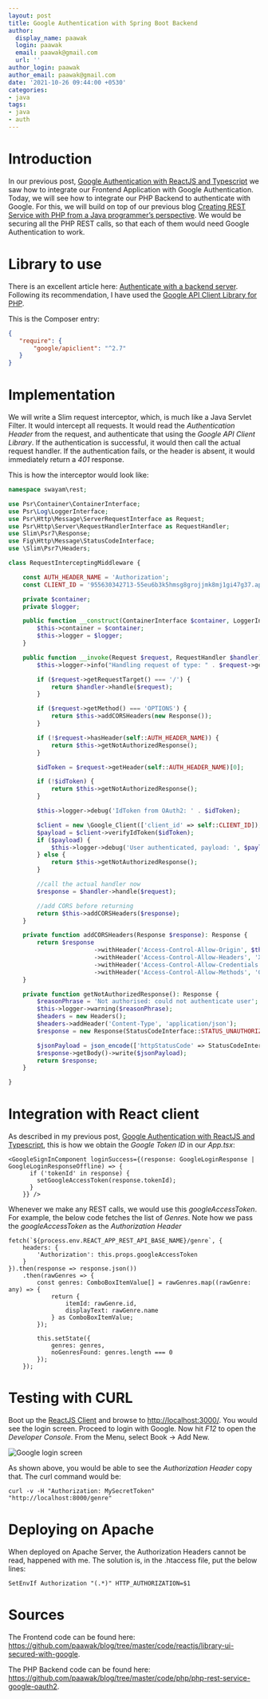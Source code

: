 ```yaml
---
layout: post
title: Google Authentication with Spring Boot Backend
author:
  display_name: paawak
  login: paawak
  email: paawak@gmail.com
  url: ''
author_login: paawak
author_email: paawak@gmail.com
date: '2021-10-26 09:44:00 +0530'
categories:
- java
tags:
- java
- auth
---
```

# Introduction
In our previous post, [Google Authentication with ReactJS and Typescript](http://palashray.com/google-authentication-with-reactjs-and-typescript/) we saw how to integrate our Frontend Application with Google Authentication. Today, we will see how to integrate our PHP Backend to authenticate with Google. For this, we will build on top of our previous blog [Creating REST Service with PHP from a Java programmer’s perspective](http://palashray.com/creating-rest-service-with-php-from-a-java-programmers-perspective/). We would be securing all the PHP REST calls, so that each of them would need Google Authentication to work.

# Library to use
 There is an excellent article here: [Authenticate with a backend server](https://developers.google.com/identity/sign-in/web/backend-auth). Following its recommendation, I have used the [Google API Client Library for PHP](https://github.com/googleapis/google-api-php-client).

 This is the Composer entry:

 ```json
 {
    "require": {
        "google/apiclient": "^2.7"
    }
}
 ```

# Implementation
We will write a Slim request interceptor, which, is much like a Java Servlet Filter. It would intercept all requests. It would read the *Authentication Header* from the request, and authenticate that using the *Google API Client Library*. If the authentication is successful, it would then call the actual request handler. If the authentication fails, or the header is absent, it would immediately return a *401* response.

This is how the interceptor would look like:

```php
namespace swayam\rest;

use Psr\Container\ContainerInterface;
use Psr\Log\LoggerInterface;
use Psr\Http\Message\ServerRequestInterface as Request;
use Psr\Http\Server\RequestHandlerInterface as RequestHandler;
use Slim\Psr7\Response;
use Fig\Http\Message\StatusCodeInterface;
use \Slim\Psr7\Headers;

class RequestInterceptingMiddleware {

    const AUTH_HEADER_NAME = 'Authorization';
    const CLIENT_ID = '955630342713-55eu6b3k5hmsg8grojjmk8mj1gi47g37.apps.googleusercontent.com';

    private $container;
    private $logger;

    public function __construct(ContainerInterface $container, LoggerInterface $logger) {
        $this->container = $container;
        $this->logger = $logger;
    }

    public function __invoke(Request $request, RequestHandler $handler): Response {
        $this->logger->info("Handling request of type: " . $request->getMethod() . ", with target-uri: " . $request->getRequestTarget());

        if ($request->getRequestTarget() === '/') {
            return $handler->handle($request);
        }

        if ($request->getMethod() === 'OPTIONS') {
            return $this->addCORSHeaders(new Response());
        }

        if (!$request->hasHeader(self::AUTH_HEADER_NAME)) {
            return $this->getNotAuthorizedResponse();
        }

        $idToken = $request->getHeader(self::AUTH_HEADER_NAME)[0];

        if (!$idToken) {
            return $this->getNotAuthorizedResponse();
        }

        $this->logger->debug('IdToken from OAuth2: ' . $idToken);

        $client = new \Google_Client(['client_id' => self::CLIENT_ID]);
        $payload = $client->verifyIdToken($idToken);
        if ($payload) {
            $this->logger->debug('User authenticated, payload: ', $payload);
        } else {
            return $this->getNotAuthorizedResponse();
        }

        //call the actual handler now
        $response = $handler->handle($request);

        //add CORS before returning
        return $this->addCORSHeaders($response);
    }

    private function addCORSHeaders(Response $response): Response {
        return $response
                        ->withHeader('Access-Control-Allow-Origin', $this->container->get('cors.allow-origin'))
                        ->withHeader('Access-Control-Allow-Headers', 'X-Requested-With, Content-Type, Accept, Origin, Authorization')
                        ->withHeader('Access-Control-Allow-Credentials', 'true')
                        ->withHeader('Access-Control-Allow-Methods', 'GET, POST, PUT, DELETE, PATCH, OPTIONS');
    }

    private function getNotAuthorizedResponse(): Response {
        $reasonPhrase = 'Not authorised: could not authenticate user';
        $this->logger->warning($reasonPhrase);
        $headers = new Headers();
        $headers->addHeader('Content-Type', 'application/json');
        $response = new Response(StatusCodeInterface::STATUS_UNAUTHORIZED, $headers);

        $jsonPayload = json_encode(['httpStatusCode' => StatusCodeInterface::STATUS_UNAUTHORIZED, 'error' => $reasonPhrase], JSON_PRETTY_PRINT);
        $response->getBody()->write($jsonPayload);
        return $response;
    }

}
```

# Integration with React client
As described in my previous post, [Google Authentication with ReactJS and Typescript](http://palashray.com/google-authentication-with-reactjs-and-typescript/), this is how we obtain the *Google Token ID* in our *App.tsx*:

```reactjs
<GoogleSignInComponent loginSuccess={(response: GoogleLoginResponse | GoogleLoginResponseOffline) => {
      if ('tokenId' in response) {
        setGoogleAccessToken(response.tokenId);
      }
    }} />
```

Whenever we make any REST calls, we would use this *googleAccessToken*. For example, the below code fetches the list of *Genres*. Note how we pass the *googleAccessToken* as the *Authorization Header*

```reactjs
fetch(`${process.env.REACT_APP_REST_API_BASE_NAME}/genre`, {
    headers: {
        'Authorization': this.props.googleAccessToken
    }
}).then(response => response.json())
    .then(rawGenres => {
        const genres: ComboBoxItemValue[] = rawGenres.map((rawGenre: any) => {
            return {
                itemId: rawGenre.id,
                displayText: rawGenre.name
            } as ComboBoxItemValue;
        });

        this.setState({
            genres: genres,
            noGenresFound: genres.length === 0
        });
    });
```

# Testing with CURL
Boot up the [ReactJS Client](https://github.com/paawak/blog/tree/master/code/reactjs/library-ui-secured-with-google) and browse to <http://localhost:3000/>. You would see the login screen. Proceed to login with Google. Now hit *F12* to open the *Developer Console*. From the Menu, select Book -> Add New.

![Google login screen](../assets/2021/01/obtaining-google-access-token.png)

As shown above, you would be able to see the *Authorization Header* copy that. The curl command would be:

    curl -v -H "Authorization: MySecretToken" "http://localhost:8000/genre"

# Deploying on Apache

When deployed on Apache Server, the Authorization Headers cannot be read, happened with me. The solution is, in the .htaccess file, put the below lines:

    SetEnvIf Authorization "(.*)" HTTP_AUTHORIZATION=$1

# Sources
The Frontend code can be found here: <https://github.com/paawak/blog/tree/master/code/reactjs/library-ui-secured-with-google>.

The PHP Backend code can be found here: <https://github.com/paawak/blog/tree/master/code/php/php-rest-service-google-oauth2>.
